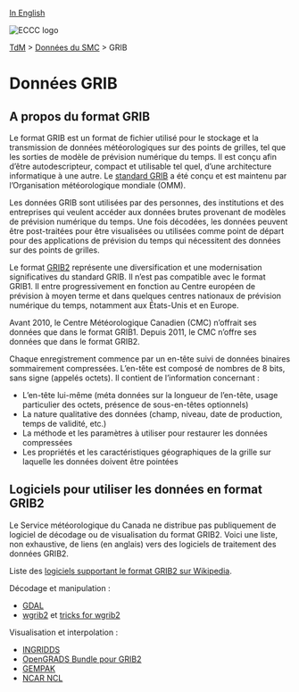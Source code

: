 [In English](readme_grib_en.md)

![ECCC logo](../img_eccc-logo.png)

[TdM](../readme_fr.md) > [Données du SMC](readme_fr.md) > GRIB

# Données GRIB

## A propos du format GRIB

Le format GRIB est un format de fichier utilisé pour le stockage et la transmission de données météorologiques sur des points de grilles, tel que les sorties de modèle de prévision numérique du temps. Il est conçu afin d’être autodescripteur, compact et utilisable tel quel, d’une architecture informatique à une autre. Le [standard GRIB](https://www.wmo.int/pages/prog/www/WDM/Guides/Guide-binary-2.html) a été conçu et est maintenu par l’Organisation météorologique mondiale (OMM).

Les données GRIB sont utilisées par des personnes, des institutions et des entreprises qui veulent accéder aux données brutes provenant de modèles de prévision numérique du temps. Une fois décodées, les données peuvent être post-traitées pour être visualisées ou utilisées comme point de départ pour des applications de prévision du temps qui nécessitent des données sur des points de grilles.

Le format [GRIB2](https://www.nco.ncep.noaa.gov/pmb/docs/grib2/grib2_doc/) représente une diversification et une modernisation significatives du standard GRIB. Il n’est pas compatible avec le format GRIB1. Il entre progressivement en fonction au Centre européen de prévision à moyen terme et dans quelques centres nationaux de prévision numérique du temps, notamment aux États-Unis et en Europe.

Avant 2010, le Centre Météorologique Canadien (CMC) n’offrait ses données que dans le format GRIB1. Depuis 2011, le CMC n’offre ses données que dans le format GRIB2.

Chaque enregistrement commence par un en-tête suivi de données binaires sommairement compressées. L’en-tête est composé de nombres de 8 bits, sans signe (appelés octets). Il contient de l’information concernant :

* L’en-tête lui-même (méta données sur la longueur de l’en-tête, usage particulier des octets,  présence de sous-en-têtes optionnels)
* La nature qualitative des données (champ, niveau, date de production, temps de validité, etc.)
* La méthode et les paramètres à utiliser pour restaurer les données compressées
* Les propriétés et les caractéristiques géographiques de la grille sur laquelle les données doivent être pointées

## Logiciels pour utiliser les données en format GRIB2

Le Service météorologique du Canada ne distribue pas publiquement de logiciel de décodage ou de visualisation du format GRIB2. Voici une liste, non exhaustive, de liens (en anglais) vers des logiciels de traitement des données GRIB2.

Liste des [logiciels supportant le format GRIB2 sur Wikipedia](https://en.wikipedia.org/wiki/GRIB#Software).

Décodage et manipulation :

* [GDAL](https://gdal.org/drivers/raster/grib.html)
* [wgrib2](https://www.cpc.ncep.noaa.gov/products/wesley/wgrib2/) et [tricks for wgrib2](https://ftp.cpc.ncep.noaa.gov/wd51we/wgrib2/tricks.wgrib2)
    
Visualisation et interpolation :

* [INGRIDDS](http://winweather.org/)
* [OpenGRADS Bundle pour GRIB2](http://opengrads.org/doc/bundle/grads/)
* [GEMPAK](https://www.unidata.ucar.edu/software/gempak/)
* [NCAR NCL](http://ngwww.ucar.edu/ncl/)
